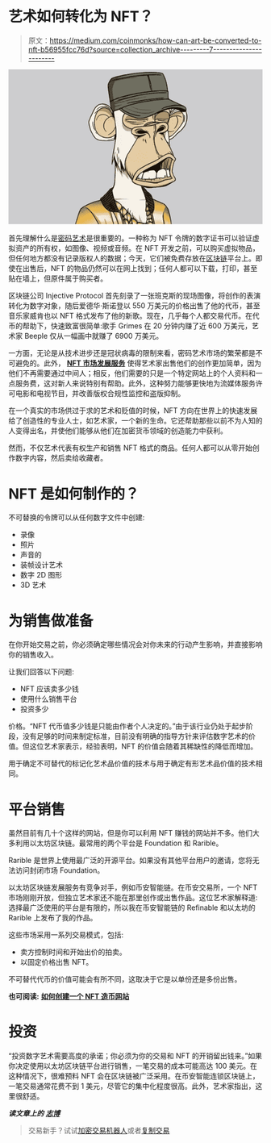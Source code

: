 # 艺术如何转化为 NFT？

> 原文：<https://medium.com/coinmonks/how-can-art-be-converted-to-nft-b56955fcc76d?source=collection_archive---------7----------------------->

![](img/dc079a1cbf5f390e0efea101bf4b6dda.png)

首先理解什么是[密码艺术](https://cyberhubintelligence.com/web-3-0-and-blockchain-technology-the-future-of-art/)是很重要的。一种称为 NFT 令牌的数字证书可以验证虚拟资产的所有权，如图像、视频或音频。在 NFT 开发之前，可以购买虚拟物品，但任何地方都没有记录版权人的数据；今天，它们被免费存放在[区块链](https://cyberhubintelligence.com/blockchain-the-technology-of-the-future/)平台上。即使在出售后，NFT 的物品仍然可以在网上找到；任何人都可以下载，打印，甚至贴在墙上，但原件属于购买者。

区块链公司 Injective Protocol 首先刻录了一张班克斯的现场图像，将创作的表演转化为数字对象，随后爱德华·斯诺登以 550 万美元的价格出售了他的代币，甚至音乐家威肯也以 NFT 格式发布了他的新歌。现在，几乎每个人都交易代币。在代币的帮助下，快速致富很简单:歌手 Grimes 在 20 分钟内赚了近 600 万美元，艺术家 Beeple 仅从一幅画中就赚了 6900 万美元。

一方面，无论是从技术进步还是冠状病毒的限制来看，密码艺术市场的繁荣都是不可避免的。此外， [**NFT 市场发展服务**](https://www.suffescom.com/product/white-label-nft-marketplace-development/) 使得艺术家出售他们的创作更加简单，因为他们不再需要通过中间人；相反，他们需要的只是一个特定网站上的个人资料和一点服务费，这对新人来说特别有帮助。此外，这种努力能够更快地为流媒体服务许可电影和电视节目，并改善版权合规性监控和盗版抑制。

在一个真实的市场供过于求的艺术和贬值的时候，NFT 方向在世界上的快速发展给了创造性的专业人士，如艺术家，一个新的生命。它还帮助那些以前不为人知的人变得出名，并使他们能够从他们在加密货币领域的创造能力中获利。

然而，不仅艺术代表有权生产和销售 NFT 格式的商品。任何人都可以从零开始创作数字内容，然后卖给收藏者。

# NFT 是如何制作的？

不可替换的令牌可以从任何数字文件中创建:

*   录像
*   照片
*   声音的
*   装帧设计艺术
*   数字 2D 图形
*   3D 艺术

# 为销售做准备

在你开始交易之前，你必须确定哪些情况会对你未来的行动产生影响，并直接影响你的销售收入。

让我们回答以下问题:

*   NFT 应该卖多少钱
*   使用什么销售平台
*   投资多少

价格。“NFT 代币值多少钱是只能由作者个人决定的。”由于该行业仍处于起步阶段，没有足够的时间来制定标准，目前没有明确的指导方针来评估数字艺术的价值。但这位艺术家表示，经验表明，NFT 的价值会随着其稀缺性的降低而增加。

用于确定不可替代的标记化艺术品价值的技术与用于确定有形艺术品价值的技术相同。

# 平台销售

虽然目前有几十个这样的网站，但是你可以利用 NFT 赚钱的网站并不多。他们大多利用以太坊区块链。最常用的两个平台是 Foundation 和 Rarible。

Rarible 是世界上使用最广泛的开源平台。如果没有其他平台用户的邀请，您将无法访问封闭市场 Foundation。

以太坊区块链发展服务有竞争对手，例如币安智能链。在币安交易所，一个 NFT 市场刚刚开放，但独立艺术家还不能在那里创作或出售作品。这位艺术家解释道:选择最广泛使用的平台是有限的，所以我在币安智能链的 Refinable 和以太坊的 Rarible 上发布了我的作品。

这些市场采用一系列交易模式，包括:

*   卖方控制时间和开始出价的拍卖。
*   以固定价格出售 NFT。

不可替代代币的价值可能会有所不同，这取决于它是以单份还是多份出售。

**也可阅读:** [**如何创建一个 NFT 造币网站**](https://www.suffescom.com/product/how-to-create-an-nft-minting-website)

# 投资

“投资数字艺术需要高度的承诺；你必须为你的交易和 NFT 的开销留出钱来。”如果你决定使用以太坊区块链平台进行销售，一笔交易的成本可能高达 100 美元。在这种情况下，很难预料 NFT 会在区块链被广泛采用。在币安智能连锁区块链上，一笔交易通常花费不到 1 美元，尽管它的集中化程度很高。此外，艺术家指出，这里很舒适。

***读文章上的*** [***志博***](https://cyberhubintelligence.com/how-can-art-be-converted-to-nft/)

> 交易新手？试试[加密交易机器人](/coinmonks/crypto-trading-bot-c2ffce8acb2a)或者[复制交易](/coinmonks/top-10-crypto-copy-trading-platforms-for-beginners-d0c37c7d698c)